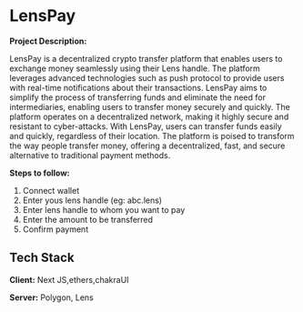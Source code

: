 
# LensPay

**Project Description:**


LensPay is a decentralized crypto transfer platform that enables users to exchange money seamlessly using their Lens handle. The platform leverages advanced technologies such as push protocol to provide users with real-time notifications about their transactions. LensPay aims to simplify the process of transferring funds and eliminate the need for intermediaries, enabling users to transfer money securely and quickly. The platform operates on a decentralized network, making it highly secure and resistant to cyber-attacks. With LensPay, users can transfer funds easily and quickly, regardless of their location. The platform is poised to transform the way people transfer money, offering a decentralized, fast, and secure alternative to traditional payment methods.


**Steps to follow:**

1. Connect wallet 
2. Enter yous lens handle (eg: abc.lens)
3. Enter lens handle to whom you want to pay
4. Enter the amount to be transferred
5. Confirm payment


## Tech Stack

**Client:** Next JS,ethers,chakraUI

**Server:** Polygon, Lens

